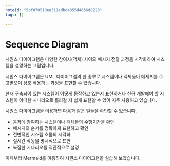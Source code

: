 ```yaml
---
noteId: "5df070510ea311edbd4355d4656d0223"
tags: []

---
```


# Sequence Diagram

시퀀스 다이어그램은 다양한 참여자(객체) 사이의 메시지 전달 과정을 시각화하여 시스템을 설명하는 그림입니다.

시퀀스 다이어그램은 UML 다이어그램의 한 종류로 시스템이나 객체들이 메세지를 주고받으며 상호 작용하는 과정을 표현할 수 있습니다.

현재 구축되어 있는 시스템이 어떻게 동작하고 있는지 표현하거나 신규 개발해야 할 시스템이 어떠한 시나리오로 흘러갈 지 쉽게 표현할 수 있어 자주 사용하고 있습니다.

시퀀스 다이어그램을 이용하면 다음과 같은 일들을 확인할 수 있습니다.

- 동작에 참여하는 시스템이나 객체들의 수행기간을 확인
- 메시지의 순서를 명확하게 표현하고 확인
- 전반적인 시스템 흐름의 시각화
- 실시간 작동을 명시적으로 표현
- 복잡한 시나리오를 직관적으로 설명

이제부터 Mermaid를 이용하여 시퀀스 다이어그램을 실습해 보겠습니다.